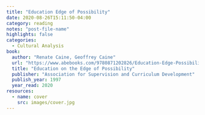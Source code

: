 ```yaml
---
title: "Education Edge of Possibility"
date: 2020-08-26T15:11:50-04:00
category: reading
notes: "post-file-name"
highlights: false
categories:
  - Cultural Analysis
book:
  author: "Renate Caine, Geoffrey Caine"
  url: "https://www.abebooks.com/9780871202826/Education-Edge-Possibility-Caine-Renate-0871202824/plp"
  title: "Education on the Edge of Possibility"
  publisher: "Association for Supervision and Curriculum Development"
  publish_year: 1997
  year_read: 2020
resources:
  - name: cover
    src: images/cover.jpg
---
```


